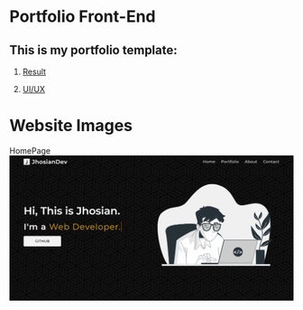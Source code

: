 # Portfolio Front-End

## **This is my portfolio template:**

1. [Result](https://jhosiangtz.github.io/)

2. [UI/UX](images/UI/UI.pdf)

# Website Images

HomePage
![Homepage](images/UI/home.png)

